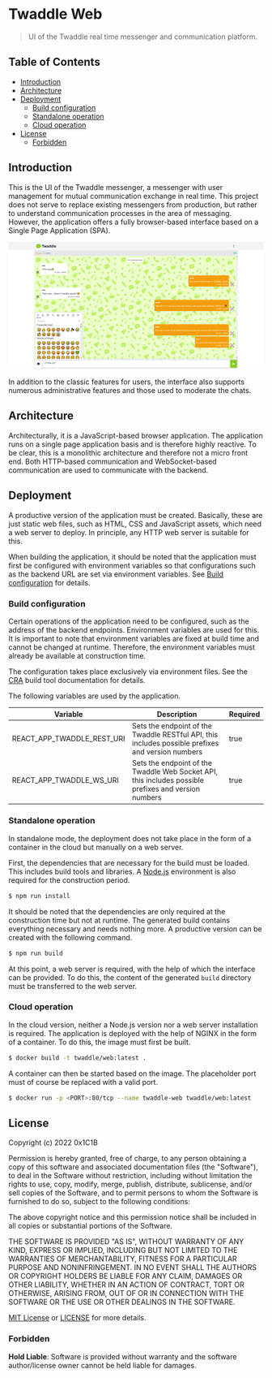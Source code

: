 # Twaddle Web

> UI of the Twaddle real time messenger and communication platform.

## Table of Contents

- [Introduction](#introduction)
- [Architecture](#architecture)
- [Deployment](#deployment)
  - [Build configuration](#build-configuration)
  - [Standalone operation](#standalone-operation)
  - [Cloud operation](#cloud-operation)
- [License](#license)
  - [Forbidden](#forbidden)

## Introduction

This is the UI of the Twaddle messenger, a messenger with user management
for mutual communication exchange in real time. This project does not serve
to replace existing messengers from production, but rather to understand
communication processes in the area of messaging. However, the application offers
a fully browser-based interface based on a Single Page Application (SPA).

![User Interface](docs/images/ui.png)

In addition to the classic features for users, the interface also supports numerous
administrative features and those used to moderate the chats.

## Architecture

Architecturally, it is a JavaScript-based browser application. The application runs
on a single page application basis and is therefore highly reactive. To be clear,
this is a monolithic architecture and therefore not a micro front end. Both HTTP-based
communication and WebSocket-based communication are used to communicate with the backend.

## Deployment

A productive version of the application must be created. Basically, these are just static
web files, such as HTML, CSS and JavaScript assets, which need a web server to deploy.
In principle, any HTTP web server is suitable for this.

When building the application, it should be noted that the application must first be
configured with environment variables so that configurations such as the backend URL are
set via environment variables. See [Build configuration](#build-configuration) for details.

### Build configuration

Certain operations of the application need to be configured, such as the address of the
backend endpoints. Environment variables are used for this. It is important to note that
environment variables are fixed at build time and cannot be changed at runtime. Therefore,
the environment variables must already be available at construction time.

The configuration takes place exclusively via environment files. See the
[CRA](https://create-react-app.dev/docs/adding-custom-environment-variables/) build tool
documentation for details.

The following variables are used by the application.

| Variable                   | Description                                                                                          | Required |
| -------------------------- | ---------------------------------------------------------------------------------------------------- | -------- |
| REACT_APP_TWADDLE_REST_URI | Sets the endpoint of the Twaddle RESTful API, this includes possible prefixes and version numbers    | true     |
| REACT_APP_TWADDLE_WS_URI   | Sets the endpoint of the Twaddle Web Socket API, this includes possible prefixes and version numbers | true     |

### Standalone operation

In standalone mode, the deployment does not take place in the form of a container in the
cloud but manually on a web server.

First, the dependencies that are necessary for the build must be loaded. This includes build
tools and libraries. A [Node.js](https://nodejs.org/en/) environment is also required for
the construction period.

```sh
$ npm run install
```

It should be noted that the dependencies are only required at the construction time but not at
runtime. The generated build contains everything necessary and needs nothing more. A productive
version can be created with the following command.

```sh
$ npm run build
```

At this point, a web server is required, with the help of which the interface can be provided.
To do this, the content of the generated `build` directory must be transferred to the web server.

### Cloud operation

In the cloud version, neither a Node.js version nor a web server installation is required.
The application is deployed with the help of NGINX in the form of a container. To do this, the
image must first be built.

```sh
$ docker build -t twaddle/web:latest .
```

A container can then be started based on the image. The placeholder port must of course be
replaced with a valid port.

```sh
$ docker run -p <PORT>:80/tcp --name twaddle-web twaddle/web:latest
```

## License

Copyright (c) 2022 0x1C1B

Permission is hereby granted, free of charge, to any person obtaining a copy
of this software and associated documentation files (the "Software"), to deal
in the Software without restriction, including without limitation the rights
to use, copy, modify, merge, publish, distribute, sublicense, and/or sell
copies of the Software, and to permit persons to whom the Software is
furnished to do so, subject to the following conditions:

The above copyright notice and this permission notice shall be included in all
copies or substantial portions of the Software.

THE SOFTWARE IS PROVIDED "AS IS", WITHOUT WARRANTY OF ANY KIND, EXPRESS OR
IMPLIED, INCLUDING BUT NOT LIMITED TO THE WARRANTIES OF MERCHANTABILITY,
FITNESS FOR A PARTICULAR PURPOSE AND NONINFRINGEMENT. IN NO EVENT SHALL THE
AUTHORS OR COPYRIGHT HOLDERS BE LIABLE FOR ANY CLAIM, DAMAGES OR OTHER
LIABILITY, WHETHER IN AN ACTION OF CONTRACT, TORT OR OTHERWISE, ARISING FROM,
OUT OF OR IN CONNECTION WITH THE SOFTWARE OR THE USE OR OTHER DEALINGS IN THE
SOFTWARE.

[MIT License](https://opensource.org/licenses/MIT) or [LICENSE](LICENSE) for
more details.

### Forbidden

**Hold Liable**: Software is provided without warranty and the software
author/license owner cannot be held liable for damages.
